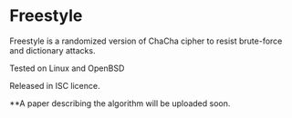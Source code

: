 # Freestyle

Freestyle is a randomized version of ChaCha cipher to resist brute-force and dictionary attacks.

Tested on Linux and OpenBSD

Released in ISC licence.

**A paper describing the algorithm will be uploaded soon.

